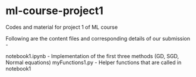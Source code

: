# ml-course-project1
Codes and material for project 1 of ML course

Following are the content files and corresponding details of our submission - 

notebook1.ipynb - Implementation of the first three methods (GD, SGD, Normal equations)
myFunctions1.py - Helper functions that are called in notebook1